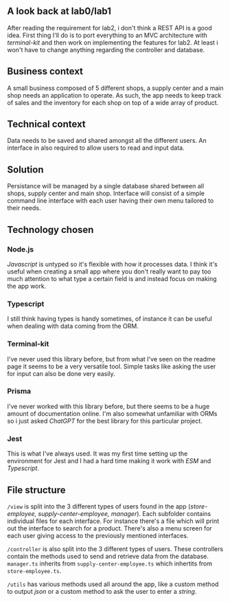 ## A look back at lab0/lab1
After reading the requirement for lab2, i don't think a REST API is a good idea. First thing I'll do is to port everything to an MVC architecture with *terminal-kit* and then work on implementing the features for lab2. At least i won't have to change anything regarding the controller and database.

## Business context
A small business composed of 5 different shops, a supply center and a main shop needs an application to operate. As such, the app needs to keep track of sales and the inventory for each shop on top of a wide array of product. 

## Technical context
 Data needs to be saved and shared amongst all the different users. An interface in also required to allow users to read and input data.

## Solution 
Persistance will be managed by a single database shared between all shops, supply center and main shop. Interface will consist of a simple command line interface with each user having their own menu tailored to their needs.


## Technology chosen

### Node.js
*Javascript* is untyped so it's flexible with how it processes data. I think it's useful when creating a small app where you don't really want to pay too much attention to what type a certain field is and instead focus on making the app work.

### Typescript
I still think having types is handy sometimes, of instance it can be useful when dealing with data coming from the ORM.

### Terminal-kit
I've never used this library before, but from what I've seen on the readme page it seems to be a very versatile tool. Simple tasks like asking the user for input can also be done very easily.

### Prisma
I've never worked with this library before, but there seems to be a huge amount of documentation online. I'm also somewhat unfamiliar with ORMs so i just asked *ChatGPT* for the best library for this particular project.

### Jest
This is what I've always used. It was my first time setting up the environment for Jest and I had a hard time making it work with *ESM* and *Typescript*.


## File structure
`/view` is split into the 3 different types of users found in the app (*store-employee, supply-center-employee, manager*). Each subfolder contains individual files for each interface. For instance there's a file which will print out the interface to search for a product. There's also a menu screen for each user giving access to the previously mentioned interfaces.

`/controller` is also split into the 3 different types of users. These controllers contain the methods used to send and retrieve data from the database. `manager.ts` inherits from `supply-center-employee.ts`  which inhertits from `store-employee.ts`.

`/utils` has various methods used all around the app, like a custom method to output *json* or a custom method to ask the user to enter a *string*.